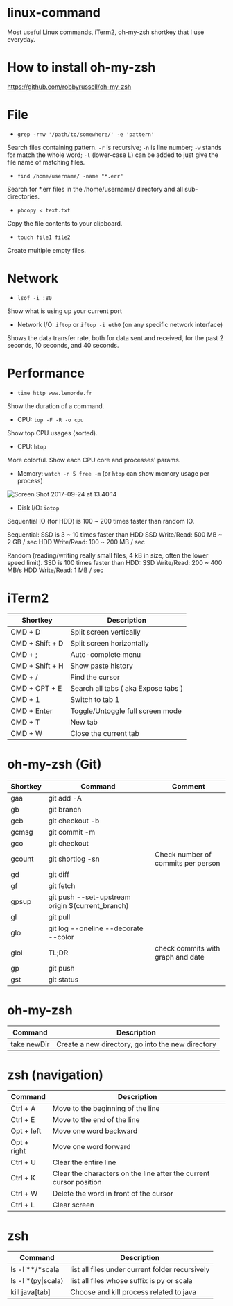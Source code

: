 # linux-command
Most useful Linux commands, iTerm2, oh-my-zsh shortkey that I use everyday.

# How to install oh-my-zsh
https://github.com/robbyrussell/oh-my-zsh

# File
- `grep -rnw '/path/to/somewhere/' -e 'pattern'`

Search files containing pattern. `-r` is recursive; `-n` is line number; `-w` stands for match the whole word; `-l` (lower-case L) can be added to just give the file name of matching files.

- `find /home/username/ -name "*.err"`

Search for *.err files in the /home/username/ directory and all sub-directories.

- `pbcopy < text.txt`

Copy the file contents to your clipboard.

- `touch file1 file2`

Create multiple empty files.

# Network
- `lsof -i :80`

Show what is using up your current port

- Network I/O: `iftop` or `iftop -i eth0` (on any specific network interface)

Shows the data transfer rate, both for data sent and received, for the past 2 seconds, 10 seconds, and 40 seconds.

# Performance
- `time http www.lemonde.fr`

Show the duration of a command.

- CPU: `top -F -R -o cpu`

Show top CPU usages (sorted).

- CPU: `htop`

More colorful. Show each CPU core and processes' params.

- Memory: `watch -n 5 free -m` (or `htop` can show memory usage per process)

![Screen Shot 2017-09-24 at 13.40.14](https://i.imgur.com/fV3qYqQ.png)

- Disk I/O: `iotop`

Sequential IO (for HDD) is 100 ~ 200 times faster than random IO.

Sequential: SSD is 3 ~ 10 times faster than HDD
SSD Write/Read: 500 MB ~ 2 GB / sec
HDD Write/Read: 100 ~ 200 MB / sec

Random (reading/writing really small files, 4 kB in size, often the lower speed limit). SSD is 100 times faster than HDD:
SSD Write/Read: 200 ~ 400 MB/s
HDD Write/Read: 1 MB / sec


# iTerm2
| Shortkey        | Description                         |
| --------------- | ----------------------------------- |
| CMD + D         | Split screen vertically             |
| CMD + Shift + D | Split screen horizontally           |
| CMD + ;         | Auto-complete menu                  |
| CMD + Shift + H | Show paste history                  |
| CMD + /         | Find the cursor                     |
| CMD + OPT + E   | Search all tabs ( aka Expose tabs ) |
| CMD + 1         | Switch to tab 1                     |
| CMD + Enter     | Toggle/Untoggle full screen mode    |
| CMD + T         | New tab                             |
| CMD + W         | Close the current tab               |

# oh-my-zsh (Git)
| Shortkey | Command                                          | Comment                            |
| -------- | ------------------------------------------------ | ---------------------------------- |
| gaa      | git add -A                                       |                                    |
| gb       | git branch                                       |                                    |
| gcb      | git checkout -b                                  |                                    |
| gcmsg    | git commit -m                                    |                                    |
| gco      | git checkout                                     |                                    |
| gcount   | git shortlog -sn                                 | Check number of commits per person |
| gd       | git diff                                         |                                    |
| gf       | git fetch                                        |                                    |
| gpsup    | git push --set-upstream origin $(current_branch) |                                    |
| gl       | git pull                                         |                                    |
| glo      | git log --oneline --decorate --color             |                                    |
| glol     | TL;DR                                            | check commits with graph and date  |
| gp       | git push                                         |                                    |
| gst      | git status                                       |                                    |

# oh-my-zsh
| Command     | Description                                       |
| ----------- | ------------------------------------------------- |
| take newDir | Create a new directory, go into the new directory |

# zsh (navigation)
| Command     | Description                                                        |
| ----------- | ------------------------------------------------------------------ |
| Ctrl + A    | Move to the beginning of the line                                  |
| Ctrl + E    | Move to the end of the line                                        |
| Opt + left  | Move one word backward                                             |
| Opt + right | Move one word forward                                              |
| Ctrl + U    | Clear the entire line                                              |
| Ctrl + K    | Clear the characters on the line after the current cursor position |
| Ctrl + W    | Delete the word in front of the cursor                             |
| Ctrl + L    | Clear screen                                                       |

# zsh
| Command             | Description                                     |
| ------------------- | ----------------------------------------------- |
| ls -l \**/*scala    | list all files under current folder recursively |
| ls -l \*(py\|scala) | list all files whose suffix is py or scala      |
| kill java[tab]      | Choose and kill process related to java         |
